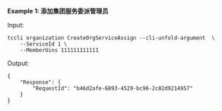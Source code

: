 **Example 1: 添加集团服务委派管理员**



Input: 

```
tccli organization CreateOrgServiceAssign --cli-unfold-argument  \
    --ServiceId 1 \
    --MemberUins 111111111111
```

Output: 
```
{
    "Response": {
        "RequestId": "b46d2afe-6893-4529-bc96-2c82d9214957"
    }
}
```

